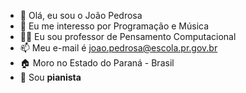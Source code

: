 - 👋 Olá, eu sou o João Pedrosa
- 👀 Eu me interesso por Programação e Música
- 👨‍🏫 Eu sou  professor de Pensamento Computacional
- 📫 Meu e-mail é joao.pedrosa@escola.pr.gov.br
- 🏠 Moro no Estado do Paraná - Brasil
- 🎹 Sou **pianista**
<!---
Jobapedrosa/Jobapedrosa is a ✨ special ✨ repository because its `README.md` (this file) appears on your GitHub profile.
You can click the Preview link to take a look at your changes.
--->
